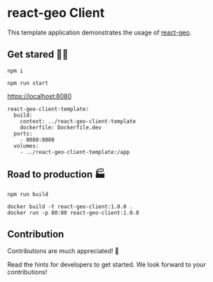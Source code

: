 # react-geo Client

This template application demonstrates the usage of [react-geo](https://github.com/terrestris/react-geo).

## Get stared 🧑‍💻

```
npm i
```

```
npm run start
```

[https://localhost:8080](https://localhost:8080)

```
react-geo-client-template:
  build:
    context: ../react-geo-client-template
    dockerfile: Dockerfile.dev
  ports:
    - 8080:8080
  volumes:
    - ../react-geo-client-template:/app
```

## Road to production 🏭

```
npm run build
```

```
docker build -t react-geo-client:1.0.0 .
docker run -p 80:80 react-geo-client:1.0.0
```

## Contribution

Contributions are much appreciated! 🥳

Read the hints for developers to get started. We look forward to your contributions!

